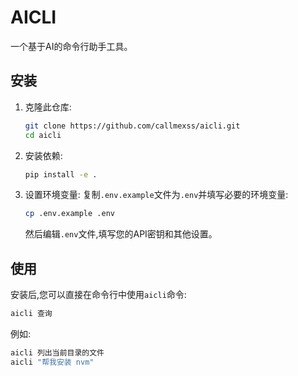 # AICLI

一个基于AI的命令行助手工具。

## 安装

1. 克隆此仓库:
   ```sh
   git clone https://github.com/callmexss/aicli.git
   cd aicli
   ```

2. 安装依赖:
   ```sh
   pip install -e .
   ```

3. 设置环境变量:
   复制`.env.example`文件为`.env`并填写必要的环境变量:
   ```sh
   cp .env.example .env
   ```
   然后编辑`.env`文件,填写您的API密钥和其他设置。

## 使用

安装后,您可以直接在命令行中使用`aicli`命令:

```sh
aicli 查询
```

例如:

```sh
aicli 列出当前目录的文件
aicli "帮我安装 nvm"
```
